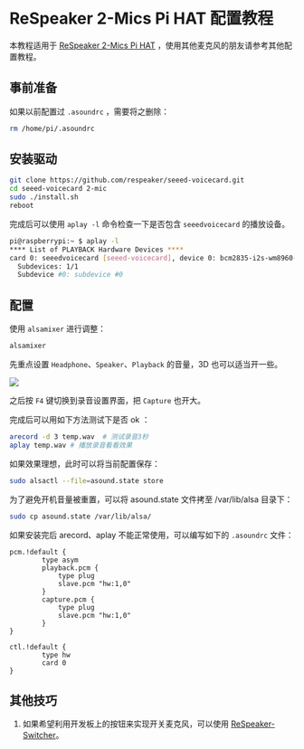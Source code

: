 # ReSpeaker 2-Mics Pi HAT 配置教程

本教程适用于 [ReSpeaker 2-Mics Pi HAT](http://wiki.seeed.cc/Respeaker_2_Mics_Pi_HAT/) ，使用其他麦克风的朋友请参考其他配置教程。

## 事前准备

如果以前配置过 `.asoundrc` ，需要将之删除：

``` sh
rm /home/pi/.asoundrc
```

## 安装驱动

``` sh
git clone https://github.com/respeaker/seeed-voicecard.git
cd seeed-voicecard 2-mic
sudo ./install.sh
reboot
```

完成后可以使用 `aplay -l` 命令检查一下是否包含 `seeedvoicecard` 的播放设备。

``` sh
pi@raspberrypi:~ $ aplay -l
**** List of PLAYBACK Hardware Devices ****
card 0: seeedvoicecard [seeed-voicecard], device 0: bcm2835-i2s-wm8960-hifi wm8960-hifi-0 []
  Subdevices: 1/1
  Subdevice #0: subdevice #0
```

## 配置

使用 `alsamixer` 进行调整：

``` sh
alsamixer
```

先重点设置 `Headphone`、`Speaker`、`Playback` 的音量，3D 也可以适当开一些。

![](https://github.com/SeeedDocument/MIC_HATv1.0_for_raspberrypi/blob/master/img/alsamixer.png?raw=true)

之后按 `F4` 键切换到录音设置界面，把 `Capture` 也开大。

完成后可以用如下方法测试下是否 ok ：

``` sh
arecord -d 3 temp.wav  # 测试录音3秒
aplay temp.wav # 播放录音看看效果
```

如果效果理想，此时可以将当前配置保存：

``` sh
sudo alsactl --file=asound.state store
```

为了避免开机音量被重置，可以将 asound.state 文件拷至 /var/lib/alsa 目录下：

``` sh
sudo cp asound.state /var/lib/alsa/
```

如果安装完后 arecord、aplay 不能正常使用，可以编写如下的 `.asoundrc` 文件：

```
pcm.!default {
        type asym
        playback.pcm {
            type plug
            slave.pcm "hw:1,0"
        }
        capture.pcm {
            type plug
            slave.pcm "hw:1,0"
        }
}

ctl.!default {
        type hw
        card 0
}
```


## 其他技巧

1. 如果希望利用开发板上的按钮来实现开关麦克风，可以使用 [ReSpeaker-Switcher](https://github.com/wzpan/ReSpeaker-Switcher)。
